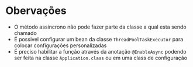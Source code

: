 # Obervações 
- O método assincrono não pode fazer parte da classe a qual esta sendo chamado
- É possivel configurar um bean da classe `ThreadPoolTaskExecutor` para colocar configurações personalizadas
- É preciso habilitar a função através da anotação `@EnableAsync` podendo ser feita na classe `Application.class` ou em uma class de configuração